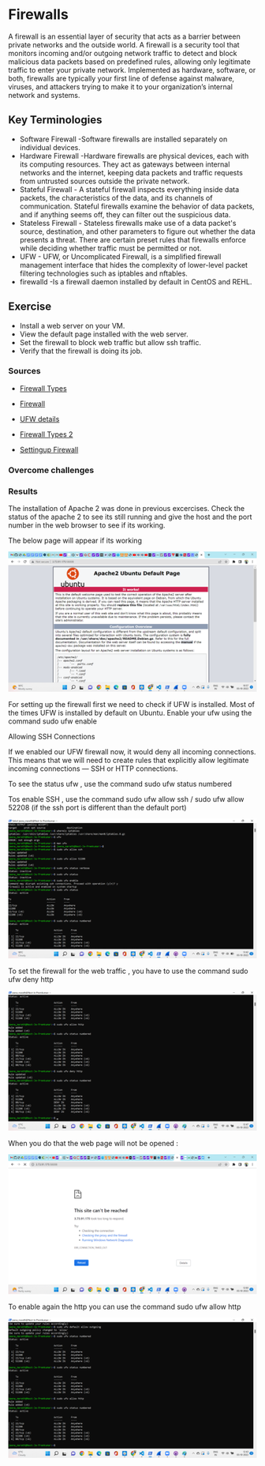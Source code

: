 # Firewalls
A firewall is an essential layer of security that acts as a barrier between private networks and the outside world. 
A firewall is a security tool that monitors incoming and/or outgoing network traffic to detect and block malicious data packets based on predefined rules, allowing only legitimate traffic to enter your private network. Implemented as hardware, software, or both, firewalls are typically your first line of defense against malware, viruses, and attackers trying to make it to your organization’s internal network and systems.

## Key Terminologies
* Software Firewall -Software firewalls are installed separately on individual devices.
* Hardware Firewall -Hardware firewalls are physical devices, each with its computing resources. They act as gateways between internal networks and the internet, keeping data packets and traffic requests from untrusted sources outside the private network.
* Stateful Firewall - A stateful firewall inspects everything inside data packets, the characteristics of the data, and its channels of communication. Stateful firewalls examine the behavior of data packets, and if anything seems off, they can filter out the suspicious data.
* Stateless Firewall - Stateless firewalls make use of a data packet's source, destination, and other parameters to figure out whether the data presents a threat. There are certain preset rules that firewalls enforce while deciding whether traffic must be permitted or not.
* UFW - UFW, or Uncomplicated Firewall, is a simplified firewall management interface that hides the complexity of lower-level packet filtering technologies such as iptables and nftables.
* firewalld -Is a firewall daemon installed by default in CentOS and REHL.





## Exercise 

- Install a web server on your VM.
- View the default page installed with the web server.
- Set the firewall to block web traffic but allow ssh traffic.
- Verify that the firewall is doing its job.








### Sources


* [Firewall Types](https://www.parallels.com/blogs/ras/types-of-firewalls/)
* [Firewall](https://www.fortinet.com/resources/cyberglossary/stateful-vs-stateless-firewall)
* [UFW details](linux.com/training-tutorials/introduction-uncomplicated-firewall-ufw/)
* [Firewall Types 2](https://geekflare.com/stateful-vs-stateless-firewalls/)

* [Settingup Firewall](https://www.digitalocean.com/community/tutorials/how-to-set-up-a-firewall-with-ufw-on-ubuntu-20-04)




### Overcome challenges


 ### Results

 The installation of Apache 2 was done in previous excercises. Check the status of the apache 2 to see its still running and give the host and the port number in the web browser to see if its working.
 
 The below page will appear if its working 

 ![Itworks](../00_includes/Security/Sec-02/DefaultWebpage.png)

For setting up the firewall first we need to check if UFW is installed. Most of the times UFW is installed by default on Ubuntu.
Enable your ufw using the command sudo ufw enable


Allowing SSH Connections

If we enabled our UFW firewall now, it would deny all incoming connections. This means that we will need to create rules that explicitly allow legitimate incoming connections — SSH or HTTP connections.

To see the status ufw , use the command sudo ufw status numbered

Tos enable SSH , use the command sudo ufw allow ssh / sudo ufw allow 52208 (if the ssh port is different than the default port)

![SSH Enable](../00_includes/Security/Sec-02/enablessh.png)

To set the firewall for the web traffic , you have to use the command sudo ufw deny http

![http deny](../00_includes/Security/Sec-02/denyhttp.png)


When you do that the web page will not be opened :

![No webpage](../00_includes/Security/Sec-02/Firewall.png)

To enable again the http you can  use the command sudo ufw allow http

![Allow](../00_includes/Security/Sec-02/addhttpfirewall.png)



